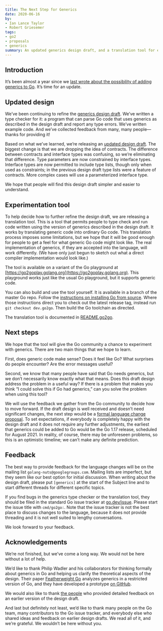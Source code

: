 ```yaml
---
title: The Next Step for Generics
date: 2020-06-16
by:
- Ian Lance Taylor
- Robert Griesemer
tags:
- go2
- proposals
- generics
summary: An updated generics design draft, and a translation tool for experimentation
---
```


## Introduction

It’s been almost a year since we [last wrote about the possibility of
adding generics to Go](/blog/why-generics).
It’s time for an update.

## Updated design

We’ve been continuing to refine the [generics design
draft](https://go.googlesource.com/proposal/+/refs/heads/master/design/go2draft-contracts.md).
We’ve written a type checker for it: a program that can parse Go code
that uses generics as described in the design draft and report any
type errors.
We’ve written example code.
And we’ve collected feedback from many, many people&mdash;thanks for
providing it!

Based on what we’ve learned, we’re releasing an [updated design
draft](https://go.googlesource.com/proposal/+/refs/heads/master/design/go2draft-type-parameters.md).
The biggest change is that we are dropping the idea of contracts.
The difference between contracts and interface types was confusing, so
we’re eliminating that difference.
Type parameters are now constrained by interface types.
Interface types are now permitted to include type lists, though only
when used as constraints; in the previous design draft type lists were
a feature of contracts.
More complex cases will use a parameterized interface type.

We hope that people will find this design draft simpler and easier to
understand.

## Experimentation tool

To help decide how to further refine the design draft, we are
releasing a translation tool.
This is a tool that permits people to type check and run code written
using the version of generics described in the design draft.
It works by translating generic code into ordinary Go code.
This translation process imposes some limitations, but we hope that it
will be good enough for people to get a feel for what generic Go code
might look like.
The real implementation of generics, if they are accepted into the
language, will work differently.
(We have only just begun to sketch out what a direct compiler
implementation would look like.)

The tool is available on a variant of the Go playground at
[https://go2goplay.golang.org](https://go2goplay.golang.org).
This playground works just like the usual Go playground, but it
supports generic code.

You can also build and use the tool yourself.
It is available in a branch of the master Go repo.
Follow the [instructions on installing Go from
source](/doc/install/source).
Where those instructions direct you to check out the latest release
tag, instead run `git checkout dev.go2go`.
Then build the Go toolchain as directed.

The translation tool is documented in
[README.go2go](https://go.googlesource.com/go/+/refs/heads/dev.go2go/README.go2go.md).

## Next steps

We hope that the tool will give the Go community a chance to
experiment with generics.
There are two main things that we hope to learn.

First, does generic code make sense?
Does it feel like Go?
What surprises do people encounter?
Are the error messages useful?

Second, we know that many people have said that Go needs generics, but
we don’t necessarily know exactly what that means.
Does this draft design address the problem in a useful way?
If there is a problem that makes you think “I could solve this if Go
had generics,” can you solve the problem when using this tool?

We will use the feedback we gather from the Go community to decide how
to move forward.
If the draft design is well received and doesn’t need significant
changes, the next step would be a [formal language change
proposal](/s/proposal).
To set expectations, if everybody is completely happy with the design
draft and it does not require any further adjustments, the earliest
that generics could be added to Go would be the Go 1.17 release,
scheduled for August 2021.
In reality, of course, there may be unforeseen problems, so this is an
optimistic timeline; we can’t make any definite prediction.

## Feedback

The best way to provide feedback for the language changes will be on
the mailing list `golang-nuts@googlegroups.com`.
Mailing lists are imperfect, but they seem like our best option for
initial discussion.
When writing about the design draft, please put `[generics]` at the
start of the Subject line and to start different threads for different
specific topics.

If you find bugs in the generics type checker or the translation tool,
they should be filed in the standard Go issue tracker at
[go.dev/issue](/issue).
Please start the issue title with `cmd/go2go:`.
Note that the issue tracker is not the best place to discuss changes
to the language, because it does not provide threading and it is not
well suited to lengthy conversations.

We look forward to your feedback.

## Acknowledgements

We’re not finished, but we’ve come a long way.
We would not be here without a lot of help.

We’d like to thank Philip Wadler and his collaborators for thinking
formally about generics in Go and helping us clarify the theoretical
aspects of the design.
Their paper [Featherweight Go](https://arxiv.org/abs/2005.11710)
analyzes generics in a restricted version of Go, and they have
developed a prototype [on GitHub](https://github.com/rhu1/fgg).

We would also like to thank [the
people](https://go.googlesource.com/proposal/+/refs/heads/master/design/go2draft-type-parameters.md#acknowledgements)
who provided detailed feedback on an earlier version of the design
draft.

And last but definitely not least, we’d like to thank many people on
the Go team, many contributors to the Go issue tracker, and everybody
else who shared ideas and feedback on earlier design drafts.
We read all of it, and we’re grateful.  We wouldn’t be here without
you.
